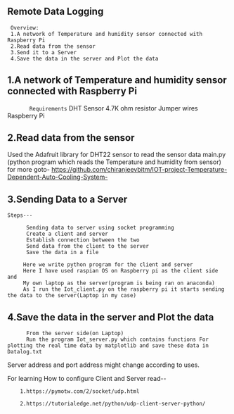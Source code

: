 ## Remote Data Logging
	 Overview:
	 1.A network of Temperature and humidity sensor connected with Raspberry Pi
	 2.Read data from the sensor
	 3.Send it to a Server
	 4.Save the data in the server and Plot the data



## 1.A network of Temperature and humidity sensor connected with Raspberry Pi
`		
 	Requirements
	`	DHT Sensor
		4.7K ohm resistor 
		Jumper wires
		Raspberry Pi 
			

## 2.Read data from the sensor
Used the Adafruit library for DHT22 sensor to read the sensor data
main.py (python program which reads the Temperature and humidity from sensor)
for more goto-
https://github.com/chiranjeevbitm/IOT-project-Temperature-Dependent-Auto-Cooling-System-

## 3.Sending Data to a Server
    Steps---

          Sending data to server using socket programming 
          Create a client and server 
          Establish connection between the two
          Send data from the client to the server
          Save the data in a file

         Here we write python program for the client and server
         Here I have used raspian OS on Raspberry pi as the client side and 
         My own laptop as the server(program is being ran on anaconda)
         As I run the Iot_client.py on the raspberry pi it starts sending the data to the server(Laptop in my case)

## 4.Save the data in the server and Plot the data

	 	  From the server side(on Laptop)
	 	  Run the program Iot_server.py which contains functions For plotting the real time data by matplotlib and save these data in Datalog.txt


Server address and port address might change according to uses.
    
  For learning How to configure Client and Server read--

  		1.https://pymotw.com/2/socket/udp.html

  		2.https://tutorialedge.net/python/udp-client-server-python/






